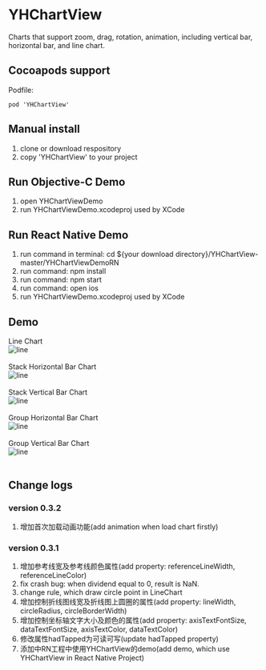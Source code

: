 # YHChartView
Charts that support zoom, drag, rotation, animation, including vertical bar, horizontal bar, and line chart.

## Cocoapods support
Podfile:

```
pod 'YHChartView'
```

## Manual install
1. clone or download respository<br>
2. copy 'YHChartView' to your project <br>
## Run Objective-C Demo
1. open YHChartViewDemo <br> 
2. run YHChartViewDemo.xcodeproj used by XCode <br>
## Run React Native Demo
1. run command in terminal: cd ${your download directory}/YHChartView-master/YHChartViewDemoRN <br> 
2. run command: npm install <br>
3. run command: npm start <br>
4. run command: open ios <br>
5. run YHChartViewDemo.xcodeproj used by XCode <br>
## Demo
Line Chart <br>
![line](./Gif/line.gif) <br><br>
Stack Horizontal Bar Chart <br>
![line](./Gif/HorizontalBar.gif) <br><br>
Stack Vertical Bar Chart <br>
![line](./Gif/VerticalBar.gif) <br><br>
Group Horizontal Bar Chart <br>
![line](./Gif/GroupH.gif) <br><br>
Group Vertical Bar Chart <br>
![line](./Gif/GroupV.gif) <br><br>
## Change logs

### version 0.3.2
1. 增加首次加载动画功能(add animation when load chart firstly) <br>

### version 0.3.1
1. 增加参考线宽及参考线颜色属性(add property: referenceLineWidth, referenceLineColor) <br>
2. fix crash bug: when dividend equal to 0, result is NaN. <br>
3. change rule, which draw circle point in LineChart <br>
4. 增加控制折线图线宽及折线图上圆圈的属性(add  property: lineWidth, circleRadius, circleBorderWidth) <br>
5. 增加控制坐标轴文字大小及颜色的属性(add  property: axisTextFontSize, dataTextFontSize, axisTextColor, dataTextColor) <br>
6. 修改属性hadTapped为可读可写(update hadTapped property) <br>
7. 添加中RN工程中使用YHChartView的demo(add demo, which use YHChartView in React Native Project) <br>



